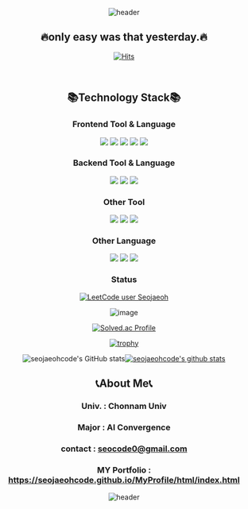 <div align="center">

<!-- 이름 -->
![header](https://capsule-render.vercel.app/api?type=Waving&color=timeGradient&height=300&section=header&text=SeoJaeOh&fontSize=90)

<!-- 신조와 힛 뱃지 -->
## 🔥only easy was that yesterday.🔥

<div align="center">
<p vertical-align="center">

  [![Hits](https://hits.seeyoufarm.com/api/count/incr/badge.svg?url=https%3A%2F%2Fgithub.com%2Fseojaeohcode&count_bg=%2379C83D&title_bg=%23555555&icon=github.svg&icon_color=%23E7E7E7&title=hits&edge_flat=false)](https://hits.seeyoufarm.com)
</p>
<!-- 기술스택 -->
<br>

## 📚Technology Stack📚

### Frontend Tool & Language<br>
<!-- 뷰 -->
<img src="https://img.shields.io/badge/Vue.js-4FC08D?style=flat-square&logo=Vue.js&logoColor=white">
<!-- 리액트 -->
<img src="https://img.shields.io/badge/React-61DAFB?style=flat-square&logo=React&logoColor=white">
<!-- 자바스크립트 -->
<img src="https://img.shields.io/badge/JavaScript-F7DF1E?style=flat-square&logo=JavaScript&logoColor=black">
<!-- html -->
<img src="https://img.shields.io/badge/HTML5-E34F26?style=flat-square&logo=HTML5&logoColor=white">
<!-- css -->
<img src="https://img.shields.io/badge/CSS3-1572B6?style=flat-square&logo=CSS3&logoColor=white">

<br>

### Backend Tool & Language<br>
<!-- 장고 -->
<img src="https://img.shields.io/badge/Django-092E20?style=flat-square&logo=Django&logoColor=white">
<!-- 노드js -->
<img src="https://img.shields.io/badge/Node.js-339933?style=flat-square&logo=Node.js&logoColor=white">
<!-- 파이썬 -->
<img src="https://img.shields.io/badge/Python-3776AB?style=flat-square&logo=Python&logoColor=yellow">

<br>

### Other Tool<br>
<!-- 유니티 -->
<img src="https://img.shields.io/badge/Unity-FFFFFF?style=flat-square&logo=Unity&logoColor=black">
<!-- 안드로이드 -->
<img src="https://img.shields.io/badge/AndroidStudio-3DDC84?style=flat-square&logo=AndroidStudio&logoColor=white">
<!-- 3D맥스 -->
<img src="https://img.shields.io/badge/3DSMAX-0696D7?style=flat-square&logo=Autodesk&logoColor=white">

<br>

### Other Language<br>
<!-- C# -->
<img src="https://img.shields.io/badge/CSharp-239120?style=flat-square&logo=CSharp&logoColor=white">
<!-- Java -->
<img src="https://img.shields.io/badge/Java-007396?style=flat-square&logo=Java&logoColor=black">
<!-- MySql -->
<img src="https://img.shields.io/badge/MySQL-4479A1?style=flat-square&logo=MySQL&logoColor=black">

<!-- 백준,릿코드,코드워즈 깃허브스탯 -->
<br>

### Status<br>
[![LeetCode user Seojaeoh](https://img.shields.io/badge/dynamic/json?style=for-the-badge&labelColor=black&color=%23ffa116&label=Solved&query=solvedOverTotal&url=https%3A%2F%2Fleetcode-badge.vercel.app%2Fapi%2Fusers%2FSeojaeoh&logo=leetcode&logoColor=yellow)](https://leetcode.com/Seojaeoh/)

![image](https://www.codewars.com/users/SeoJaeOh/badges/large)

[![Solved.ac Profile](http://mazassumnida.wtf/api/v2/generate_badge?boj=seojaeoh)](https://solved.ac/profile/seojaeoh)

<!-- [![trophy](https://github-profile-trophy.vercel.app/?username=seojaeohcode&row=1)](https://github.com/ryo-ma/github-profile-trophy) -->
[![trophy](https://github-profile-trophy.vercel.app/?username=seojaeohcode)](https://github.com/ryo-ma/github-profile-trophy)

![seojaeohcode's GitHub stats](https://github-readme-stats.vercel.app/api?username=seojaeohcode&show_icons=true&theme=radical)[![seojaeohcode's github stats](https://github-readme-stats.vercel.app/api/top-langs/?username=seojaeohcode&show_icons=true&hide_border=true&title_color=004386&icon_color=004386&layout=compact)](https://github.com/seojaeohcode)

<!-- 어바웃 미 -->
## 📞About Me📞

### Univ. : Chonnam Univ
### Major : AI Convergence
### contact : seocode0@gmail.com
### MY Portfolio : https://seojaeohcode.github.io/MyProfile/html/index.html
  
![header](https://capsule-render.vercel.app/api?type=Waving&color=timeGradient&height=300&section=footer)
</div>
</div>

